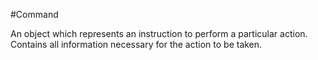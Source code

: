 #Command

An object which represents an instruction to perform a particular action. Contains all information necessary for the action to be taken.